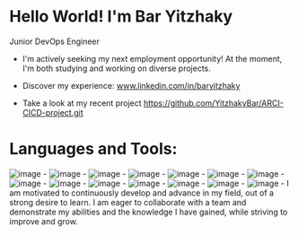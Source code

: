 # Hello World! I'm Bar Yitzhaky

Junior DevOps Engineer

* I'm actively seeking my next employment opportunity!
  At the moment, I'm both studying and working on diverse projects.
  
* Discover my experience:
  www.linkedin.com/in/baryitzhaky

* Take a look at my recent project
 https://github.com/YitzhakyBar/ARCI-CICD-project.git
  
 
 # Languages and Tools:
 ![image](https://user-images.githubusercontent.com/123241700/227771792-519711bd-f96d-4b16-be58-ec86e2823a5b.png) -
![image](https://user-images.githubusercontent.com/123241700/227771888-4295ba78-bb5a-435f-a577-f9c722dc01b0.png) -
![image](https://user-images.githubusercontent.com/123241700/227771909-82235224-20ae-4811-b419-d665ffbec01c.png) -
![image](https://user-images.githubusercontent.com/123241700/227771928-c20e17e1-5fd9-43e5-819a-286c97d531ae.png) -
![image](https://user-images.githubusercontent.com/123241700/227771949-ce30ad3d-a57d-487c-b762-888bc5e8861c.png) -
![image](https://user-images.githubusercontent.com/123241700/227771964-0c533eed-0c04-42dc-a8aa-d8648fa50368.png) -
![image](https://user-images.githubusercontent.com/123241700/227771992-17f90223-6444-4be1-a094-540126a132fa.png) -
![image](https://user-images.githubusercontent.com/123241700/227772007-76a318c5-f7ed-4fac-8945-501ecfe551d8.png) -
![image](https://user-images.githubusercontent.com/123241700/227772023-67674d19-be9d-4dbe-98bf-c1332c622153.png) -
![image](https://user-images.githubusercontent.com/123241700/227772045-0ede2bce-ffc5-47f0-b1cd-c6673b0f6f2d.png) -
![image](https://user-images.githubusercontent.com/123241700/227772064-9708ca29-14d0-486b-aa8d-7fdb26619c0b.png) -
![image](https://user-images.githubusercontent.com/123241700/227772100-f37af245-34fe-45a5-9dc5-f597c64e7349.png) -
![image](https://user-images.githubusercontent.com/123241700/227772142-9cec068c-a302-4144-8f7c-c3fc7d38fca4.png) -
![image](https://user-images.githubusercontent.com/123241700/227772162-e01adf88-133a-495d-9e94-99fdbd0d1734.png) -
I am motivated to continuously develop and advance in my field, out of a strong desire to learn. I am eager to collaborate with a team and demonstrate my abilities and the knowledge I have gained, while striving to improve and grow.










